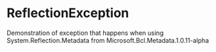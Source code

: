 ReflectionException
===================

Demonstration of exception that happens when using System.Reflection.Metadata from Microsoft.Bcl.Metadata.1.0.11-alpha

